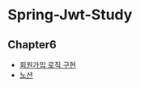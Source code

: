 # Spring-Jwt-Study

## Chapter6
- [회원가입 로직 구현](https://www.youtube.com/watch?v=yNACbJF4uoo&list=PLJkjrxxiBSFCcOjy0AAVGNtIa08VLk1EJ&index=6&ab_channel=%EA%B0%9C%EB%B0%9C%EC%9E%90%EC%9C%A0%EB%AF%B8)<br>
- [노션](https://substantial-park-a17.notion.site/6-33bd897ed5fc44cd94d4e1a8c4de2942)

